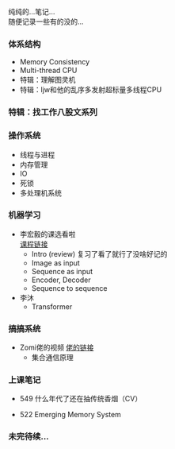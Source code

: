 纯纯的...笔记...  
随便记录一些有的没的...
### 体系结构
- Memory Consistency
- Multi-thread CPU
- 特辑：理解图灵机
- 特辑：ljw和他的乱序多发射超标量多线程CPU

### 特辑：找工作八股文系列

### 操作系统
- 线程与进程
- 内存管理
- IO
- 死锁
- 多处理机系统

### 机器学习
- 李宏毅的课选看啦  
  [课程链接](https://speech.ee.ntu.edu.tw/~hylee/ml/2022-spring.php)
  - Intro (review) 复习了看了就行了没啥好记的
  - Image as input
  - Sequence as input
  - Encoder, Decoder
  - Sequence to sequence
- 李沐
  - Transformer

### 搞搞系统
- Zomi佬的视频
  [佬的链接](https://space.bilibili.com/517221395/channel/collectiondetail?sid=3130927)
   - 集合通信原理

### 上课笔记
- 549 什么年代了还在抽传统香烟（CV）

- 522 Emerging Memory System
### 未完待续...
